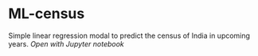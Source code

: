 # ML-census
Simple linear regression modal to predict the census of India in upcoming years.
*Open with Jupyter notebook*
